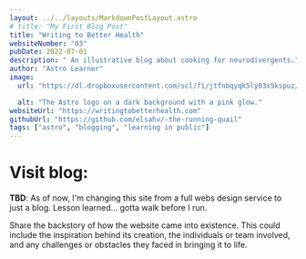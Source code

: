 ```yaml
---
layout: ../../layouts/MarkdownPostLayout.astro
# title: "My First Blog Post"
title: "Writing to Better Health"
websiteNumber: "03"
pubDate: 2022-07-01
description: " An illustrative blog about cooking for neurodivergents."
author: "Astro Learner"
image:
  url: "https://dl.dropboxusercontent.com/scl/fi/jtfnbqyqk5ly03x5kspuz/wtbh-3-26-24.png?rlkey=0igc90thtm07w1i9cardfeu3h&st=kz1x288m&dl=0"

  alt: "The Astro logo on a dark background with a pink glow."
websiteUrl: "https://writingtobetterhealth.com"
githubUrl: "https://github.com/elsahv/-the-running-quail"
tags: ["astro", "blogging", "learning in public"]
---
```


# **Visit blog:**

**TBD**: As of now, I'm changing this site from a full webs design service to just a blog. Lesson learned... gotta walk before I run.

Share the backstory of how the website came into existence. This could include the inspiration behind its creation, the individuals or team involved, and any challenges or obstacles they faced in bringing it to life.
